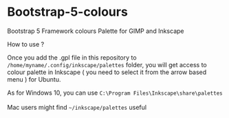 # Bootstrap-5-colours
Bootstrap 5 Framework colours Palette for GIMP and Inkscape

How to use ?

Once you add the .gpl file in this repository to `/home/myname/.config/inkscape/palettes` folder, you will get access to colour palette in Inkscape ( you need to select it from the arrow based menu ) for Ubuntu.

As for Windows 10, you can use `C:\Program Files\Inkscape\share\palettes`<br>
<br>
Mac users might find  `~/inkscape/palettes` useful
<br>
